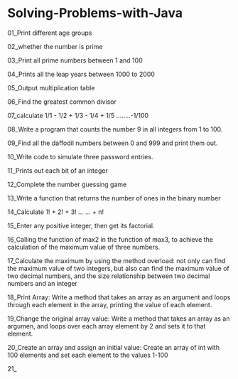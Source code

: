 # Solving-Problems-with-Java

01_Print different age groups

02_whether the number is prime

03_Print all prime numbers between 1 and 100

04_Prints all the leap years between 1000 to 2000

05_Output multiplication table

06_Find the greatest common divisor

07_calculate 1/1 - 1/2 + 1/3 - 1/4 + 1/5 ........-1/100

08_Write a program that counts the number 9 in all integers from 1 to 100.

09_Find all the daffodil numbers between 0 and 999 and print them out.

10_Write code to simulate three password entries.

11_Prints out each bit of an integer

12_Complete the number guessing game

13_Write a function that returns the number of ones in the binary number

14_Calculate 1! + 2! + 3! ... ... + n!

15_Enter any positive integer, then get its factorial.

16_Calling the function of max2 in the function of max3, to achieve the calculation of the maximum value of three numbers.

17_Calculate the maximum by using the method overload:
        not only can find the maximum value of two integers,
        but also can find the maximum value of two decimal numbers,
        and the size relationship between two decimal numbers and an integer
        
18_Print Array:
        Write a method that takes an array as an argument and loops through each element in the array, printing the value of each element.
        
19_Change the original array value:
        Write a method that takes an array as an argumen, and loops over each array element by 2 and sets it to that element.
        
20_Create an array and assign an initial value:
        Create an array of int with 100 elements and set each element to the values 1-100
        
21_        


